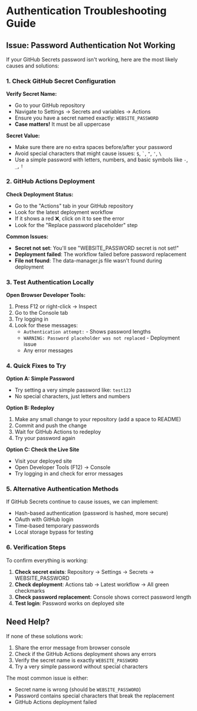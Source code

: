 # Authentication Troubleshooting Guide

## Issue: Password Authentication Not Working

If your GitHub Secrets password isn't working, here are the most likely causes and solutions:

### 1. **Check GitHub Secret Configuration**

**Verify Secret Name:**
- Go to your GitHub repository
- Navigate to Settings → Secrets and variables → Actions
- Ensure you have a secret named exactly: `WEBSITE_PASSWORD`
- **Case matters!** It must be all uppercase

**Secret Value:**
- Make sure there are no extra spaces before/after your password
- Avoid special characters that might cause issues: `$`, `` ` ``, `"`, `'`, `\`
- Use a simple password with letters, numbers, and basic symbols like `-`, `_`, `!`

### 2. **GitHub Actions Deployment**

**Check Deployment Status:**
- Go to the "Actions" tab in your GitHub repository
- Look for the latest deployment workflow
- If it shows a red ❌, click on it to see the error
- Look for the "Replace password placeholder" step

**Common Issues:**
- **Secret not set**: You'll see "WEBSITE_PASSWORD secret is not set!"
- **Deployment failed**: The workflow failed before password replacement
- **File not found**: The data-manager.js file wasn't found during deployment

### 3. **Test Authentication Locally**

**Open Browser Developer Tools:**
1. Press F12 or right-click → Inspect
2. Go to the Console tab
3. Try logging in
4. Look for these messages:
   - `Authentication attempt:` - Shows password lengths
   - `WARNING: Password placeholder was not replaced` - Deployment issue
   - Any error messages

### 4. **Quick Fixes to Try**

**Option A: Simple Password**
- Try setting a very simple password like: `test123`
- No special characters, just letters and numbers

**Option B: Redeploy**
1. Make any small change to your repository (add a space to README)
2. Commit and push the change
3. Wait for GitHub Actions to redeploy
4. Try your password again

**Option C: Check the Live Site**
- Visit your deployed site
- Open Developer Tools (F12) → Console
- Try logging in and check for error messages

### 5. **Alternative Authentication Methods**

If GitHub Secrets continue to cause issues, we can implement:
- Hash-based authentication (password is hashed, more secure)
- OAuth with GitHub login
- Time-based temporary passwords
- Local storage bypass for testing

### 6. **Verification Steps**

To confirm everything is working:

1. **Check secret exists**: Repository → Settings → Secrets → WEBSITE_PASSWORD
2. **Check deployment**: Actions tab → Latest workflow → All green checkmarks
3. **Check password replacement**: Console shows correct password length
4. **Test login**: Password works on deployed site

## Need Help?

If none of these solutions work:
1. Share the error message from browser console
2. Check if the GitHub Actions deployment shows any errors
3. Verify the secret name is exactly `WEBSITE_PASSWORD`
4. Try a very simple password without special characters

The most common issue is either:
- Secret name is wrong (should be `WEBSITE_PASSWORD`)
- Password contains special characters that break the replacement
- GitHub Actions deployment failed
